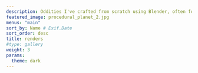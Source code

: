 ```yaml
---
description: Oddities I've crafted from scratch using Blender, often for the purpose of using in an assembledge.
featured_image: procedural_planet_2.jpg
menus: "main"
sort_by: Name # Exif.Date
sort_order: desc
title: renders
#type: gallery
weight: 3
params:
  theme: dark
---
```

